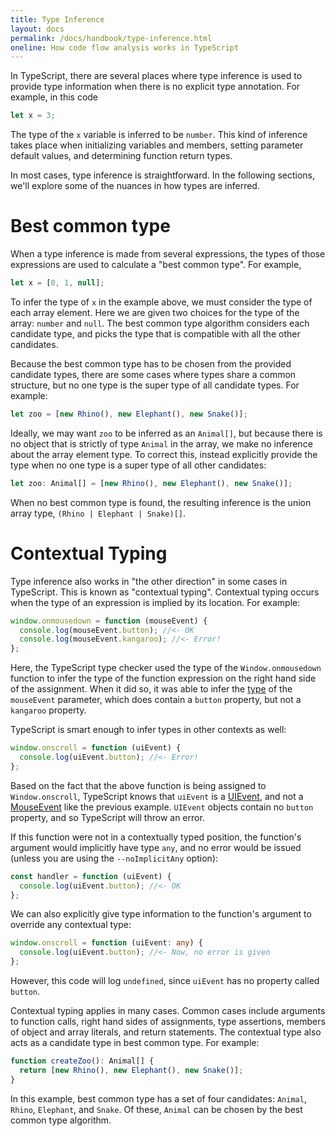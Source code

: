 ```yaml
---
title: Type Inference
layout: docs
permalink: /docs/handbook/type-inference.html
oneline: How code flow analysis works in TypeScript
---
```


In TypeScript, there are several places where type inference is used to provide type information when there is no explicit type annotation. For example, in this code

```ts
let x = 3;
```

The type of the `x` variable is inferred to be `number`.
This kind of inference takes place when initializing variables and members, setting parameter default values, and determining function return types.

In most cases, type inference is straightforward.
In the following sections, we'll explore some of the nuances in how types are inferred.

# Best common type

When a type inference is made from several expressions, the types of those expressions are used to calculate a "best common type". For example,

```ts
let x = [0, 1, null];
```

To infer the type of `x` in the example above, we must consider the type of each array element.
Here we are given two choices for the type of the array: `number` and `null`.
The best common type algorithm considers each candidate type, and picks the type that is compatible with all the other candidates.

Because the best common type has to be chosen from the provided candidate types, there are some cases where types share a common structure, but no one type is the super type of all candidate types. For example:

```ts
let zoo = [new Rhino(), new Elephant(), new Snake()];
```

Ideally, we may want `zoo` to be inferred as an `Animal[]`, but because there is no object that is strictly of type `Animal` in the array, we make no inference about the array element type.
To correct this, instead explicitly provide the type when no one type is a super type of all other candidates:

```ts
let zoo: Animal[] = [new Rhino(), new Elephant(), new Snake()];
```

When no best common type is found, the resulting inference is the union array type, `(Rhino | Elephant | Snake)[]`.

# Contextual Typing

Type inference also works in "the other direction" in some cases in TypeScript.
This is known as "contextual typing". Contextual typing occurs when the type of an expression is implied by its location. For example:

```ts
window.onmousedown = function (mouseEvent) {
  console.log(mouseEvent.button); //<- OK
  console.log(mouseEvent.kangaroo); //<- Error!
};
```

Here, the TypeScript type checker used the type of the `Window.onmousedown` function to infer the type of the function expression on the right hand side of the assignment.
When it did so, it was able to infer the [type](https://developer.mozilla.org/en-US/docs/Web/API/MouseEvent) of the `mouseEvent` parameter, which does contain a `button` property, but not a `kangaroo` property.

TypeScript is smart enough to infer types in other contexts as well:

```ts
window.onscroll = function (uiEvent) {
  console.log(uiEvent.button); //<- Error!
};
```

Based on the fact that the above function is being assigned to `Window.onscroll`, TypeScript knows that `uiEvent` is a [UIEvent](https://developer.mozilla.org/en-US/docs/Web/API/UIEvent), and not a [MouseEvent](https://developer.mozilla.org/en-US/docs/Web/API/MouseEvent) like the previous example. `UIEvent` objects contain no `button` property, and so TypeScript will throw an error.

If this function were not in a contextually typed position, the function's argument would implicitly have type `any`, and no error would be issued (unless you are using the `--noImplicitAny` option):

```ts
const handler = function (uiEvent) {
  console.log(uiEvent.button); //<- OK
};
```

We can also explicitly give type information to the function's argument to override any contextual type:

```ts
window.onscroll = function (uiEvent: any) {
  console.log(uiEvent.button); //<- Now, no error is given
};
```

However, this code will log `undefined`, since `uiEvent` has no property called `button`.

Contextual typing applies in many cases.
Common cases include arguments to function calls, right hand sides of assignments, type assertions, members of object and array literals, and return statements.
The contextual type also acts as a candidate type in best common type. For example:

```ts
function createZoo(): Animal[] {
  return [new Rhino(), new Elephant(), new Snake()];
}
```

In this example, best common type has a set of four candidates: `Animal`, `Rhino`, `Elephant`, and `Snake`.
Of these, `Animal` can be chosen by the best common type algorithm.
